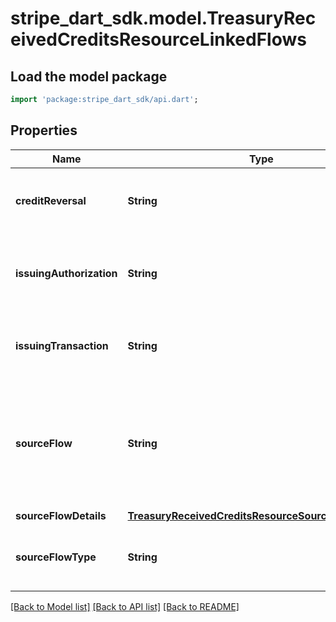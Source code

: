 # stripe_dart_sdk.model.TreasuryReceivedCreditsResourceLinkedFlows

## Load the model package
```dart
import 'package:stripe_dart_sdk/api.dart';
```

## Properties
Name | Type | Description | Notes
------------ | ------------- | ------------- | -------------
**creditReversal** | **String** | The CreditReversal created as a result of this ReceivedCredit being reversed. | [optional] 
**issuingAuthorization** | **String** | Set if the ReceivedCredit was created due to an [Issuing Authorization](https://stripe.com/docs/api#issuing_authorizations) object. | [optional] 
**issuingTransaction** | **String** | Set if the ReceivedCredit is also viewable as an [Issuing transaction](https://stripe.com/docs/api#issuing_transactions) object. | [optional] 
**sourceFlow** | **String** | ID of the source flow. Set if `network` is `stripe` and the source flow is visible to the user. Examples of source flows include OutboundPayments, payouts, or CreditReversals. | [optional] 
**sourceFlowDetails** | [**TreasuryReceivedCreditsResourceSourceFlowsDetails**](TreasuryReceivedCreditsResourceSourceFlowsDetails.md) |  | [optional] 
**sourceFlowType** | **String** | The type of flow that originated the ReceivedCredit (for example, `outbound_payment`). | [optional] 

[[Back to Model list]](../README.md#documentation-for-models) [[Back to API list]](../README.md#documentation-for-api-endpoints) [[Back to README]](../README.md)


